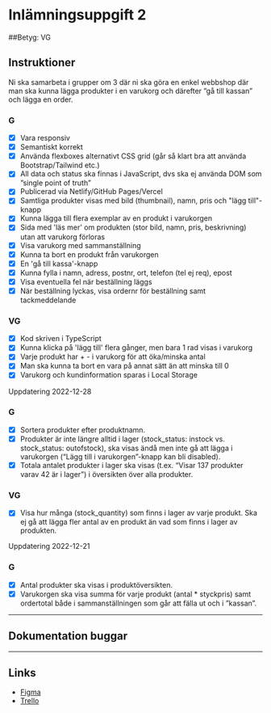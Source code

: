 # Inlämningsuppgift 2 

##Betyg: VG 

## Instruktioner
Ni ska samarbeta i grupper om 3 där ni ska göra en enkel webbshop där man ska kunna lägga produkter i en varukorg och därefter ”gå till kassan” och lägga en order.

### G 
- [x] Vara responsiv
- [x] Semantiskt korrekt
- [x] Använda flexboxes alternativt CSS grid (går så klart bra att använda Bootstrap/Tailwind etc.)
- [x] All data och status ska finnas i JavaScript, dvs ska ej använda DOM som ”single point of truth”
- [x] Publicerad via Netlify/GitHub Pages/Vercel
- [x] Samtliga produkter visas med bild (thumbnail), namn, pris och "lägg till"-knapp
- [x] Kunna lägga till flera exemplar av en produkt i varukorgen
- [x] Sida med 'läs mer' om produkten (stor bild, namn, pris, beskrivning) utan att varukorg förloras
- [x] Visa varukorg med sammanställning
- [x] Kunna ta bort en produkt från varukorgen 
- [x] En 'gå till kassa'-knapp
- [x] Kunna fylla i namn, adress, postnr, ort, telefon (tel ej req), epost
- [x] Visa eventuella fel när beställning läggs
- [x] När beställning lyckas, visa ordernr för beställning samt tackmeddelande

### VG 
- [x] Kod skriven i TypeScript
- [x] Kunna klicka på 'lägg till' flera gånger, men bara 1 rad visas i varukorg
- [x] Varje produkt har  + -  i varukorg för att öka/minska antal
- [x] Man ska kunna ta bort en vara på annat sätt än att minska till 0 
- [x] Varukorg och kundinformation sparas i Local Storage

Uppdatering 2022-12-28
### G 
- [x] Sortera produkter efter produktnamn.
- [x] Produkter är inte längre alltid i lager (stock_status: instock vs. stock_status: outofstock), ska visas ändå men inte gå att lägga i varukorgen (“Lägg till i varukorgen”-knapp kan bli disabled).
- [x] Totala antalet produkter i lager ska visas (t.ex. “Visar 137 produkter varav 42 är i lager”) i översikten över alla produkter.

### VG 
- [x] Visa hur många (stock_quantity) som finns i lager av varje produkt. Ska ej gå att lägga fler antal av en produkt än vad som finns i lager av produkten.

Uppdatering 2022-12-21
### G 
- [x] Antal produkter ska visas i produktöversikten.
- [x] Varukorgen ska visa summa för varje produkt (antal * styckpris) samt ordertotal både i sammanställningen som går att fälla ut och i ”kassan”.

---
## Dokumentation buggar

---
## Links 
- [Figma](https://www.figma.com/team_invite/redeem/k9Suf5Dh06lWW6c343VTVo) 
- [Trello](https://trello.com/invite/b/HDwTnRm8/ATTIcdaf93fca38400346eb3fc1b709cf8ffDEE5AB97/hockey-baby)

